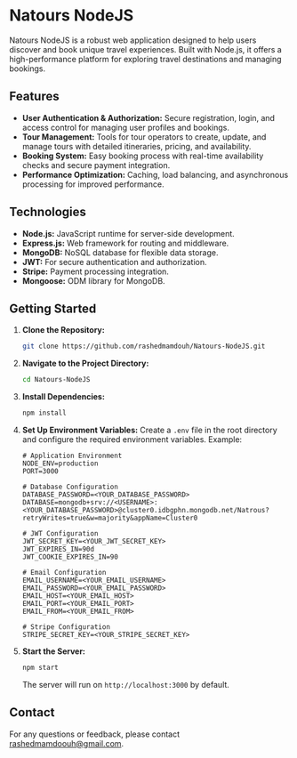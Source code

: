 # Natours NodeJS

Natours NodeJS is a robust web application designed to help users discover and book unique travel experiences. Built with Node.js, it offers a high-performance platform for exploring travel destinations and managing bookings.

## Features

- **User Authentication & Authorization:** Secure registration, login, and access control for managing user profiles and bookings.
- **Tour Management:** Tools for tour operators to create, update, and manage tours with detailed itineraries, pricing, and availability.
- **Booking System:** Easy booking process with real-time availability checks and secure payment integration.
- **Performance Optimization:** Caching, load balancing, and asynchronous processing for improved performance.

## Technologies

- **Node.js:** JavaScript runtime for server-side development.
- **Express.js:** Web framework for routing and middleware.
- **MongoDB:** NoSQL database for flexible data storage.
- **JWT:** For secure authentication and authorization.
- **Stripe:** Payment processing integration.
- **Mongoose:** ODM library for MongoDB.

## Getting Started

1. **Clone the Repository:**
   ```bash
   git clone https://github.com/rashedmamdouh/Natours-NodeJS.git
   ```
2. **Navigate to the Project Directory:**
   ```bash
   cd Natours-NodeJS
   ```
3. **Install Dependencies:**
   ```bash
   npm install
   ```
4. **Set Up Environment Variables:**
   Create a `.env` file in the root directory and configure the required environment variables. Example:
   ```plaintext
   # Application Environment
   NODE_ENV=production
   PORT=3000
   
   # Database Configuration
   DATABASE_PASSWORD=<YOUR_DATABASE_PASSWORD>
   DATABASE=mongodb+srv://<USERNAME>:<YOUR_DATABASE_PASSWORD>@cluster0.idbgphn.mongodb.net/Natrous?retryWrites=true&w=majority&appName=Cluster0
   
   # JWT Configuration
   JWT_SECRET_KEY=<YOUR_JWT_SECRET_KEY>
   JWT_EXPIRES_IN=90d
   JWT_COOKIE_EXPIRES_IN=90
   
   # Email Configuration
   EMAIL_USERNAME=<YOUR_EMAIL_USERNAME>
   EMAIL_PASSWORD=<YOUR_EMAIL_PASSWORD>
   EMAIL_HOST=<YOUR_EMAIL_HOST>
   EMAIL_PORT=<YOUR_EMAIL_PORT>
   EMAIL_FROM=<YOUR_EMAIL_FROM>
   
   # Stripe Configuration
   STRIPE_SECRET_KEY=<YOUR_STRIPE_SECRET_KEY>
   
      ```
5. **Start the Server:**
   ```bash
   npm start
   ```
   The server will run on `http://localhost:3000` by default.


## Contact

For any questions or feedback, please contact [rashedmamdoouh@gmail.com](mailto:your.email@example.com).

